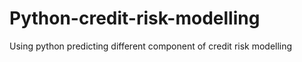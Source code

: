 # Python-credit-risk-modelling
Using python predicting different component of credit risk modelling
